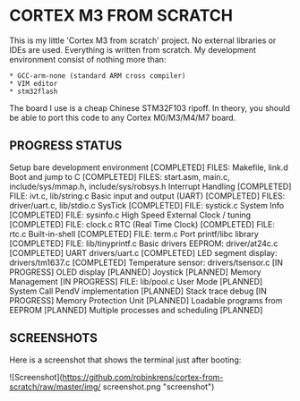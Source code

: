 # CORTEX M3 FROM SCRATCH

This is my little 'Cortex M3 from scratch' project. No external libraries 
or IDEs are used. Everything is written from scratch. My development environment
consist of nothing more than:

	* GCC-arm-none (standard ARM cross compiler)
	* VIM editor
	* stm32flash

The board I use is a cheap Chinese STM32F103 ripoff. In theory, you should be able to 
port this code to any Cortex M0/M3/M4/M7 board. 

## PROGRESS STATUS
Setup bare development environment [COMPLETED]
    FILES: 	Makefile, link.d
Boot and jump to C [COMPLETED]
	FILES: 	start.asm,	main.c, include/sys/mmap.h, include/sys/robsys.h 
Interrupt Handling [COMPLETED]
	FILE: ivt.c, lib/string.c
Basic input and output (UART) [COMPLETED]
	FILES: driver/uart.c, lib/stdio.c
SysTick [COMPLETED]
	FILE: systick.c
System Info [COMPLETED]
	FILE: sysinfo.c
High Speed External Clock / tuning [COMPLETED]
	FILE: clock.c
RTC (Real Time Clock) [COMPLETED]
    FILE: rtc.c
Built-in-shell [COMPLETED]
    FILE: term.c
Port printf/libc library [COMPLETED]
    FILE: lib/tinyprintf.c
Basic drivers
	EEPROM: driver/at24c.c [COMPLETED]
	UART drivers/uart.c [COMPLETED]
	LED segment display: drivers/tm1637.c [COMPLETED]
	Temperature sensor: drivers/tsensor.c [IN PROGRESS]
	OLED display [PLANNED]
	Joystick [PLANNED]
Memory Management [IN PROGRESS]
    FILE: lib/pool.c
User Mode [PLANNED]
System Call PendV implementation [PLANNED]
Stack trace debug [IN PROGRESS]
Memory Protection Unit [PLANNED]
Loadable programs from EEPROM [PLANNED]
Multiple processes and scheduling [PLANNED]

## SCREENSHOTS
Here is a screenshot that shows the terminal just after booting:

![Screenshot](https://github.com/robinkrens/cortex-from-scratch/raw/master/img/
screenshot.png "screenshot")






